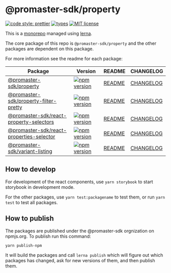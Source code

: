 # @promaster-sdk/property

[![code style: prettier][prettier-image]][prettier-url]
[![types][types-image]][types-url]
[![MIT license][license-image]][license-url]

This is a [monorepo](https://medium.com/@maoberlehner/monorepos-in-the-wild-33c6eb246cb9) managed using [lerna](https://lernajs.io/).

The core package of this repo is `@promaster-sdk/property` and the other packages are dependent on this package.

For more information see the readme for each package:

| Package                                                                        | Version                        | README                                                 | CHANGELOG                                                    |
| ------------------------------------------------------------------------------ | ------------------------------ | ------------------------------------------------------ | ------------------------------------------------------------ |
| [@promaster-sdk/property](packages/property)                                   | [![npm version][i-p]][u-p]     | [README](packages/property/README.md)                  | [CHANGELOG](packages/property/CHANGELOG.md)                  |
| [@promaster-sdk/property-filter-pretty](packages/property-filter-pretty)       | [![npm version][i-pfp]][u-pfp] | [README](packages/property-filter-pretty/README.md)    | [CHANGELOG](packages/property-filter-pretty/CHANGELOG.md)    |
| [@promaster-sdk/react-property-selectors](packages/react-property-selectors)   | [![npm version][i-rps]][u-rps] | [README](packages/react-property-selectors/README.md)  | [CHANGELOG](packages/react-property-selectors/CHANGELOG.md)  |
| [@promaster-sdk/react-properties-selector](packages/react-properties-selector) | [![npm version][i-rp]][u-rp]   | [README](packages/react-properties-selector/README.md) | [CHANGELOG](packages/react-properties-selector/CHANGELOG.md) |
| [@promaster-sdk/variant-listing](packages/variant-listing)                     | [![npm version][i-vl]][u-vl]   | [README](packages/variant-listing/README.md)           | [CHANGELOG](packages/variant-listing/CHANGELOG.md)           |

## How to develop

For development of the react components, use `yarn storybook` to start storybook in development mode.

For the other packages, use `yarn test:packagename` to test them, or run `yarn test` to test all packages.

## How to publish

The packages are published under the @promaster-sdk orgnization on npmjs.org. To publish run this command:

```
yarn publish-npm
```

It will build the packages and call `lerna publish` which will figure out which packages has changed, ask for new versions of them, and then publish them.

[prettier-image]: https://img.shields.io/badge/code_style-prettier-ff69b4.svg?style=flat
[prettier-url]: https://github.com/prettier/prettier
[types-image]: https://img.shields.io/npm/types/scrub-js.svg
[types-url]: https://www.typescriptlang.org/
[license-image]: https://img.shields.io/github/license/promaster-sdk/property.svg?style=flat
[license-url]: https://opensource.org/licenses/MIT
[i-p]: https://img.shields.io/npm/v/@promaster-sdk/property.svg?style=flat
[u-p]: https://www.npmjs.com/package/@promaster-sdk/property
[i-pfp]: https://img.shields.io/npm/v/@promaster-sdk/property-filter-pretty.svg?style=flat
[u-pfp]: https://www.npmjs.com/package/@promaster-sdk/property-filter-pretty
[i-rps]: https://img.shields.io/npm/v/@promaster-sdk/react-property-selectors.svg?style=flat
[u-rps]: https://www.npmjs.com/package/@promaster-sdk/react-property-selectors
[i-rp]: https://img.shields.io/npm/v/@promaster-sdk/react-properties-selector.svg?style=flat
[u-rp]: https://www.npmjs.com/package/@promaster-sdk/react-properties-selector
[i-vl]: https://img.shields.io/npm/v/@promaster-sdk/variant-listing.svg?style=flat
[u-vl]: https://www.npmjs.com/package/@promaster-sdk/variant-listing
